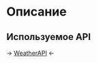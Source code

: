 # Описание
## Используемое API
-> <a href="https://www.weatherapi.com/docs/#intro-request">WeatherAPI</a> <-
